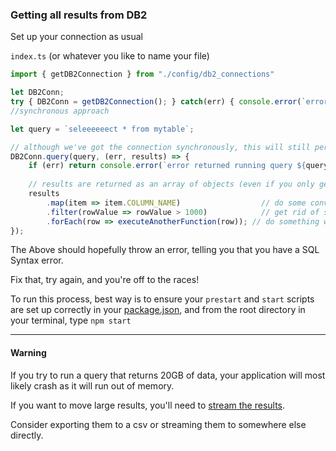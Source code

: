 ### Getting all results from DB2

Set up your connection as usual

`index.ts` (or whatever you like to name your file)
```typescript
import { getDB2Connection } from "./config/db2_connections"

let DB2Conn;
try { DB2Conn = getDB2Connection(); } catch(err) { console.error(`error returning connection. Error: ${error}`); process.exit(1); }
//synchronous approach

let query = `seleeeeeect * from mytable`;

// although we've got the connection synchronously, this will still perform asynchronously with a callback.
DB2Conn.query(query, (err, results) => {
    if (err) return console.error(`error returned running query ${query}, error: ${JSON.stringify(err)}`);
    
    // results are returned as an array of objects (even if you only get one row back!!)  
    results
        .map(item => item.COLUMN_NAME)                  // do some conversion
        .filter(rowValue => rowValue > 1000)            // get rid of some you don't want
        .forEach(row => executeAnotherFunction(row)); // do something with everything that's left 
});

```
The Above should hopefully throw an error, telling you that you have a SQL Syntax error.

Fix that, try again, and you're off to the races!

To run this process, best way is to ensure your `prestart` and `start` scripts are set up correctly in your [package.json](../Setting%20Things%20Up/package.json%20and%20installing.md), and from the root directory in your terminal, type `npm start`

<hr>

#### Warning
If you try to run a query that returns 20GB of data, your application will most likely crash as it will run out of memory.

If you want to move large results, you'll need to [stream the results](./streaming-results.md).

Consider exporting them to a csv or streaming them to somewhere else directly.